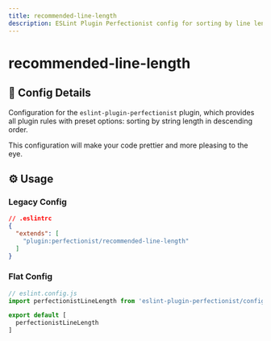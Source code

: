 ```yaml
---
title: recommended-line-length
description: ESLint Plugin Perfectionist config for sorting by line length
---
```


# recommended-line-length

## 📖 Config Details

Configuration for the `eslint-plugin-perfectionist` plugin, which provides all plugin rules with preset options: sorting by string length in descending order.

This configuration will make your code prettier and more pleasing to the eye.

## ⚙️ Usage

### Legacy Config

<!-- prettier-ignore -->
```json
// .eslintrc
{
  "extends": [
    "plugin:perfectionist/recommended-line-length"
  ]
}
```

### Flat Config

<!-- prettier-ignore -->
```js
// eslint.config.js
import perfectionistLineLength from 'eslint-plugin-perfectionist/configs/recommended-line-length'

export default [
  perfectionistLineLength
]
```

